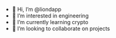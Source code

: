 - 👋 Hi, I’m @liondapp
- 👀 I’m interested in engineering
- 🌱 I’m currently learning crypto
- 💞️ I’m looking to collaborate on projects

<!---
liondapp/liondapp is a ✨ special ✨ repository because its `README.md` (this file) appears on your GitHub profile.
You can click the Preview link to take a look at your changes.


--->
